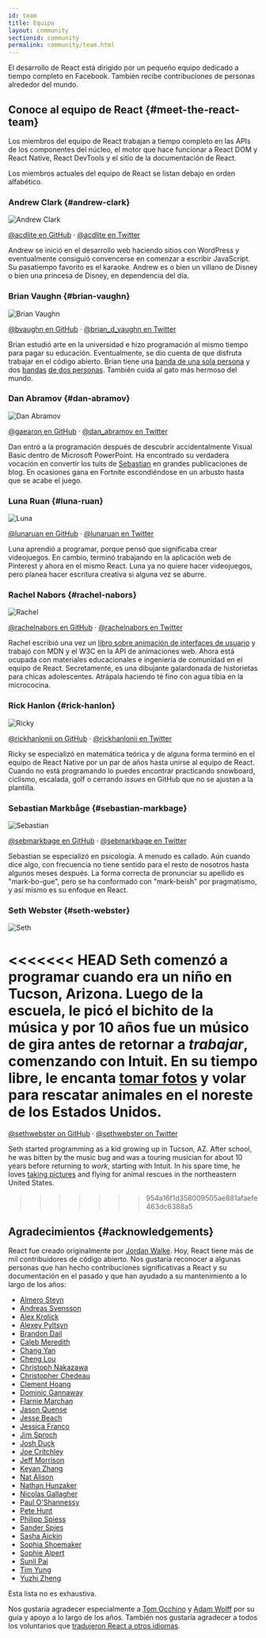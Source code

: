 ```yaml
---
id: team
title: Equipo
layout: community
sectionid: community
permalink: community/team.html
---
```


El desarrollo de React está dirigido por un pequeño equipo dedicado a tiempo completo en Facebook. También recibe contribuciones de personas alrededor del mundo.

## Conoce al equipo de React {#meet-the-react-team}

Los miembros del equipo de React trabajan a tiempo completo en las APIs de los componentes del núcleo, el motor que hace funcionar a React DOM y React Native, React DevTools y el sitio de la documentación de React.

Los miembros actuales del equipo de React se listan debajo en orden alfabético.

### Andrew Clark {#andrew-clark}

![Andrew Clark](../images/team/acdlite.jpg)

[@acdlite en GitHub](https://github.com/acdlite) &middot; [@acdlite en Twitter](https://twitter.com/acdlite)

Andrew se inició en el desarrollo web haciendo sitios con WordPress y eventualmente consiguió convencerse en comenzar a escribir JavaScript. Su pasatiempo favorito es el karaoke. Andrew es o bien un villano de Disney o bien una princesa de Disney, en dependencia del día.

### Brian Vaughn {#brian-vaughn}

![Brian Vaughn](../images/team/bvaughn.jpg)

[@bvaughn en GitHub](https://github.com/bvaughn) &middot; [@brian\_d\_vaughn en Twitter](https://twitter.com/brian_d_vaughn)

Brian estudió arte en la universidad e hizo programación al mismo tiempo para pagar su educación. Eventualmente, se dio cuenta de que disfruta trabajar en el código abierto. Brian tiene una [banda de una sola persona](https://soundcloud.com/brianvaughn/) y dos [bandas](https://soundcloud.com/pilotlessdrone) [de dos personas](https://soundcloud.com/pinwurm). También cuida al gato más hermoso del mundo.

### Dan Abramov {#dan-abramov}

![Dan Abramov](../images/team/gaearon.jpg)

[@gaearon en GitHub](https://github.com/gaearon) &middot; [@dan_abramov en Twitter](https://twitter.com/dan_abramov)

Dan entró a la programación después de descubrir accidentalmente Visual Basic dentro de Microsoft PowerPoint. Ha encontrado su verdadera vocación en convertir los tuits de [Sebastian](#sebastian-markbage) en grandes publicaciones de blog. En ocasiones gana en Fortnite escondiéndose en un arbusto hasta que se acabe el juego.

### Luna Ruan {#luna-ruan}

![Luna](../images/team/lunaruan.jpg)

[@lunaruan en GitHub](https://github.com/lunaruan) &middot; [@lunaruan en Twitter](https://twitter.com/lunaruan)

Luna aprendió a programar, porque pensó que significaba crear videojuegos. En cambio, terminó trabajando en la aplicación web de Pinterest y ahora en el mismo React. Luna ya no quiere hacer videojuegos, pero planea hacer escritura creativa si alguna vez se aburre.

### Rachel Nabors {#rachel-nabors}

![Rachel](../images/team/rnabors.jpg)

[@rachelnabors en GitHub](https://github.com/rachelnabors) &middot; [@rachelnabors en Twitter](https://twitter.com/rachelnabors)

Rachel escribió una vez un [libro sobre animación de interfaces de usuario](https://abookapart.com/products/animation-at-work) y trabajó con MDN y el W3C en la API de animaciones web. Ahora está ocupada con materiales educacionales e ingeniería de comunidad en el equipo de React. Secretamente, es una dibujante galardonada de historietas para chicas adolescentes. Atrápala haciendo té fino con agua tibia en la micrococina.

### Rick Hanlon {#rick-hanlon}

![Ricky](../images/team/rickhanlonii.jpg)

[@rickhanlonii on GitHub](https://github.com/rickhanlonii) &middot; [@rickhanlonii en Twitter](https://twitter.com/rickhanlonii)

Ricky se especializó en matemática teórica y de alguna forma terminó en el equipo de React Native por un par de años hasta unirse al equipo de React. Cuando no está programando lo puedes encontrar practicando snowboard, ciclismo, escalada, golf o cerrando *issues* en GitHub que no se ajustan a la plantilla.

### Sebastian Markbåge {#sebastian-markbage}

![Sebastian](../images/team/sebmarkbage.jpg)

[@sebmarkbage en GitHub](https://github.com/sebmarkbage) &middot; [@sebmarkbage en Twitter](https://twitter.com/sebmarkbage)

Sebastian se especializó en psicología. A menudo es callado. Aún cuando dice algo, con frecuencia no tiene sentido para el resto de nosotros hasta algunos meses después. La forma correcta de pronunciar su apellido es "mark-bo-gue", pero se ha conformado con "mark-beish" por pragmatismo, y así mismo es su enfoque en React.

### Seth Webster {#seth-webster}

![Seth](../images/team/sethwebster.jpg)

<<<<<<< HEAD
Seth comenzó a programar cuando era un niño en Tucson, Arizona. Luego de la escuela, le picó el bichito de la música y por 10 años fue un músico de gira antes de retornar a *trabajar*, comenzando con Intuit. En su tiempo libre, le encanta [tomar fotos](https://www.sethwebster.com) y volar para rescatar animales en el noreste de los Estados Unidos.
=======
[@sethwebster on GitHub](https://github.com/sethwebster) &middot; [@sethwebster on Twitter](https://twitter.com/sethwebster)

Seth started programming as a kid growing up in Tucson, AZ. After school, he was bitten by the music bug and was a touring musician for about 10 years before returning to *work*, starting with Intuit. In his spare time, he loves [taking pictures](https://www.sethwebster.com) and flying for animal rescues in the northeastern United States.
>>>>>>> 954a16f1d358009505ae881afaefe463dc6388a5

## Agradecimientos {#acknowledgements}

React fue creado originalmente por [Jordan Walke](https://github.com/jordwalke). Hoy, React tiene más de mil contribuidores de código abierto. Nos gustaría reconocer a algunas personas que han hecho contribuciones significativas a React y su documentación en el pasado y que han ayudado a su mantenimiento a lo largo de los años:

* [Almero Steyn](https://github.com/AlmeroSteyn)
* [Andreas Svensson](https://github.com/syranide)
* [Alex Krolick](https://github.com/alexkrolick)
* [Alexey Pyltsyn](https://github.com/lex111)
* [Brandon Dail](https://github.com/aweary)
* [Caleb Meredith](https://github.com/calebmer)
* [Chang Yan](https://github.com/cyan33)
* [Cheng Lou](https://github.com/chenglou)
* [Christoph Nakazawa](https://github.com/cpojer)
* [Christopher Chedeau](https://github.com/vjeux)
* [Clement Hoang](https://github.com/clemmy)
* [Dominic Gannaway](https://github.com/trueadm)
* [Flarnie Marchan](https://github.com/flarnie)
* [Jason Quense](https://github.com/jquense)
* [Jesse Beach](https://github.com/jessebeach)
* [Jessica Franco](https://github.com/Jessidhia)
* [Jim Sproch](https://github.com/jimfb)
* [Josh Duck](https://github.com/joshduck)
* [Joe Critchley](https://github.com/joecritch)
* [Jeff Morrison](https://github.com/jeffmo)
* [Keyan Zhang](https://github.com/keyz)
* [Nat Alison](https://github.com/tesseralis)
* [Nathan Hunzaker](https://github.com/nhunzaker)
* [Nicolas Gallagher](https://github.com/necolas)
* [Paul O'Shannessy](https://github.com/zpao)
* [Pete Hunt](https://github.com/petehunt)
* [Philipp Spiess](https://github.com/philipp-spiess)
* [Sander Spies](https://github.com/sanderspies)
* [Sasha Aickin](https://github.com/aickin)
* [Sophia Shoemaker](https://github.com/mrscobbler)
* [Sophie Alpert](https://github.com/sophiebits)
* [Sunil Pai](https://github.com/threepointone)
* [Tim Yung](https://github.com/yungsters)
* [Yuzhi Zheng](https://github.com/yuzhi)

Esta lista no es exhaustiva.

Nos gustaría agradecer especialmente a [Tom Occhino](https://github.com/tomocchino) y [Adam Wolff](https://github.com/wolffiex) por su guía y apoyo a lo largo de los años. También nos gustaría agradecer a todos los voluntarios que [tradujeron React a otros idiomas](https://isreacttranslatedyet.com/).

